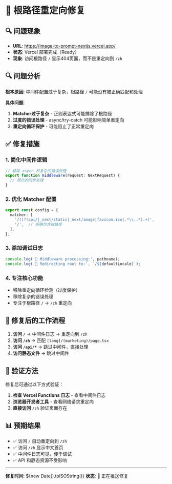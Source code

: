 # 🔧 根路径重定向修复

## 🔍 问题现象

- **URL**: https://image-to-prompt-nextjs.vercel.app/
- **状态**: Vercel 部署完成（Ready）
- **现象**: 访问根路径 `/` 显示404页面，而不是重定向到 `/zh`

## 🔍 问题分析

**根本原因**: 中间件配置过于复杂，根路径 `/` 可能没有被正确匹配和处理

**具体问题**:
1. **Matcher过于复杂** - 正则表达式可能排除了根路径
2. **过度的错误处理** - async/try-catch 可能影响简单重定向
3. **重定向循环保护** - 可能阻止了正常重定向

## ✅ 修复措施

### 1. **简化中间件逻辑**
```typescript
// 移除 async 和复杂的错误处理
export function middleware(request: NextRequest) {
  // 简化的同步处理
}
```

### 2. **优化 Matcher 配置**
```typescript
export const config = {
  matcher: [
    '/((?!api/|_next/static|_next/image|favicon.ico|.*\\..*).+)',
    '/',  // 明确包含根路径
  ],
};
```

### 3. **添加调试日志**
```typescript
console.log('🔄 Middleware processing:', pathname);
console.log('🔄 Redirecting root to:', `/${defaultLocale}`);
```

### 4. **专注核心功能**
- 移除重定向循环检测（过度保护）
- 移除复杂的错误处理
- 专注于根路径 `/` → `/zh` 重定向

## 🎯 修复后的工作流程

1. **访问 `/`** → 中间件日志 → 重定向到 `/zh`
2. **访问 `/zh`** → 匹配 `[lang]/(marketing)/page.tsx`
3. **访问 `/api/*`** → 跳过中间件，直接处理
4. **访问静态文件** → 跳过中间件

## 🧪 验证方法

修复后可通过以下方式验证：
1. **检查 Vercel Functions 日志** - 查看中间件日志
2. **浏览器开发者工具** - 查看网络请求重定向
3. **直接访问** `/zh` 验证页面存在

## 📊 预期结果

- ✅ 访问 `/` 自动重定向到 `/zh`
- ✅ 访问 `/zh` 显示中文首页
- ✅ 中间件日志可见，便于调试
- ✅ API 和静态资源不受影响

---

**修复时间**: ${new Date().toISOString()}
**状态**: 🔄 正在推送修复
